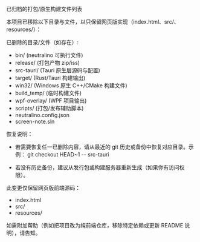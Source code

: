 已归档的打包/原生构建文件列表

本项目已移除以下目录与文件，以只保留网页版实现（index.html、src/、resources/）：

已删除的目录/文件（如存在）:
- bin/ (neutralino 可执行文件)
- release/ (打包产物 zip/iss)
- src-tauri/ (Tauri 原生层源码与配置)
- target/ (Rust/Tauri 构建输出)
- win32/ (Windows 原生 C++/CMake 构建文件)
- build_temp/ (临时构建文件)
- wpf-overlay/ (WPF 项目输出)
- scripts/ (打包/发布辅助脚本)
- neutralino.config.json
- screen-note.sln

恢复说明：
- 若需要恢复任一已删除内容，请从最近的 git 历史或备份中恢复对应目录。示例：
  git checkout HEAD~1 -- src-tauri

- 若没有历史备份，建议从发行包或构建服务器重新生成（如果你有访问权限）。

此变更仅保留网页版前端源码：
- index.html
- src/
- resources/

如需附加帮助（例如把项目改为纯前端仓库，移除特定依赖或更新 README 说明），请告知。